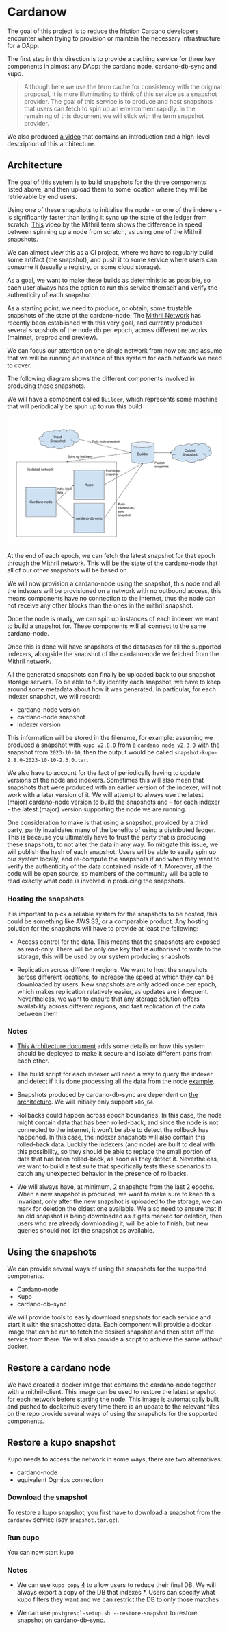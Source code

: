 # Cardanow


The goal of this project is to reduce the friction Cardano developers encounter when trying to provision or maintain the necessary infrastructure for a DApp. 

The first step in this direction is to provide a caching service for three key components in almost any DApp: the cardano node, cardano-db-sync and kupo.

> Although here we use the term cache for consistency with the original proposal, it is more illuminating to think of this service as a snapshot provider. The goal of this service is to produce and host snapshots that users can fetch to spin up an environment rapidly. In the remaining of this document we will stick with the term snapshot provider.

We also produced [a video](https://www.youtube.com/watch?v=xuwEbPUlZ-s) that contains an introduction and a high-level description of this architecture.


## Architecture

The goal of this system is to build snapshots for the three components listed above, and then upload them to some location where they will be retrievable by end users.

Using one of these snapshots to initialise the node - or one of the indexers - is significantly faster than letting it sync up the state of the ledger from scratch. [This](https://www.youtube.com/watch?v=5qjJNRgEzYo) video by the Mithril team shows the difference in speed between spinning up a node from scratch, vs using one of the Mithril snapshots.

We can almost view this as a CI project, where we have to regularly build some artifact (the snapshot), and push it to some service where users can consume it (usually a registry, or some cloud storage).

As a goal, we want to make these builds as deterministic as possible, so each user always has the option to run this service themself and verify the authenticity of each snapshot.

As a starting point, we need to produce, or obtain, some trustable snapshots of the state of the cardano-node.
The [Mithril Network][1] has recently been established with this very goal, and currently produces several snapshots of the node db per epoch, across different networks (mainnet, preprod and preview).

We can focus our attention on one single network from now on: and assume that we will be running an instance of this system for each network we need to cover.

The following diagram shows the different components involved in producing these snapshots.

We will have a component called `Builder`, which represents some machine that will periodically be spun up to run this build

![Arch](./docs/cardanow.jpg)

At the end of each epoch, we can fetch the latest snapshot for that epoch through the Mithril network. This will be the state of the cardano-node that all of our other snapshots will be based on.

We will now provision a cardano-node using the snapshot, this node and all the indexers will be provisioned on a network with no outbound access, this means components have no connection to the internet, thus the node can not receive any other blocks than the ones in the mithril snapshot.

Once the node is ready, we can spin up instances of each indexer we want to build a snapshot for. These components will all connect to the same cardano-node.

Once this is done will have snapshots of the databases for all the supported indexers, alongside the snapshot of the cardano-node we fetched from the Mithril network.

All the generated snapshots can finally be uploaded back to our snapshot storage servers. To be able to fully identify each snapshot, we have to keep around some metadata about how it was generated. In particular, for each indexer snapshot, we will record:

- cardano-node version
- cardano-node snapshot
- indexer version

This information will be stored in the filename, for example: assuming we produced a snapshot with `kupo v2.8.0` from a `cardano node v2.3.0` with the snapshot from `2023-10-10`, then the output would be called `snapshot-kupo-2.8.0-2023-10-10-2.3.0.tar`.

We also have to account for the fact of periodically having to update versions of the node and indexers. Sometimes this will also mean that snapshots that were produced with an earlier version of the indexer, will not work with a later version of it.
We will attempt to always use the latest (major) cardano-node version to build the snapshots and - for each indexer - the latest (major) version supporting the node we are running.

One consideration to make is that using a snapshot, provided by a third party, partly invalidates many of the benefits of using a distributed ledger. This is because you ultimately have to trust the party that is producing these snapshots, to not alter the data in any way.
To mitigate this issue, we will publish the hash of each snapshot. Users will be able to easily spin up our system locally, and re-compute the snapshots if and when they want to verify the authenticity of the data contained inside of it. Moreover, all the code will be open source, so members of the community will be able to read exactly what code is involved in producing the snapshots.

### Hosting the snapshots

It is important to pick a reliable system for the snapshots to be hosted, this could be something like AWS S3, or a comparable product.
Any hosting solution for the snapshots will have to provide at least the following:

- Access control for the data. This means that the snapshots are exposed as read-only. There will be only one key that is authorised to write to the storage, this will be used by our system producing snapshots.

- Replication across different regions. We want to host the snapshots across different locations, to increase the speed at which they can be downloaded by users. New snapshots are only added once per epoch, which makes replication relatively easier, as updates are infrequent. Nevertheless, we want to ensure that any storage solution offers availability across different regions, and fast replication of the data between them


### Notes

- [This Architecture document](./docs/Caching%20Infrastructure%20Architecture%20Design.pdf) adds some details on how this system should be deployed to make it secure and isolate different parts from each other.

- The build script for each indexer will need a way to query the indexer and detect if it is done processing all the data from the node [example][2].

- Snapshots produced by cardano-db-sync are dependent on [the architecture][3]. We will initially only support `x86_64`.

- Rollbacks could happen across epoch boundaries. In this case, the node might contain data that has been rolled-back, and since the node is not connected to the internet, it won't be able to detect the rollback has happened. In this case, the indexer snapshots will also contain this rolled-back data. Luckily the indexers (and node) are built to deal with this possibility, so they should be able to replace the small portion of data that has been rolled-back, as soon as they detect it. Nevertheless, we want to build a test suite that specifically tests these scenarios to catch any unexpected behavior in the presence of rollbacks.

- We will always have, at minimum, 2 snapshots from the last 2 epochs. When a new snapshot is produced, we want to make sure to keep this invariant, only after the new snapshot is uploaded to the storage, we can mark for deletion the oldest one available. We also need to ensure that if an old snapshot is being downloaded as it gets marked for deletion, then users who are already downloading it, will be able to finish, but new queries should not list the snapshot as available.

## Using the snapshots

We can provide several ways of using the snapshots for the supported components.

- Cardano-node
- Kupo
- cardano-db-sync

We will provide tools to easily download snapshots for each service and start it with the snapshotted data.
Each component will provide a docker image that can be run to fetch the desired snapshot and then start off the service from there.
We will also provide a script to achieve the same without docker.

## Restore a cardano node

We have created a docker image that contains the cardano-node together with a mithril-client. This image can be used to restore the latest snapshot for each network before starting the node. This image is automatically built and pushed to dockerhub every time there is an update to the relevant files on the repo provide several ways of using the snapshots for the supported components.

## Restore a kupo snapshot
Kupo needs to access the network in some ways, there are two alternatives:
- cardano-node
- equivalent Ogmios connection

### Download the snapshot
To restore a kupo snapshot, you first have to download a snapshot from the `cardanow` service (say `snapshot.tar.gz`).

### Run cupo
You can now start kupo


### Notes

- We can use `kupo copy` [4][4] to allow users to reduce their final DB. We will always export a copy of the DB that indexes *. Users can specify what kupo filters they want and we can restrict the DB to only those matches

- We can use  `postgresql-setup.sh --restore-snapshot` to restore snapshot on cardano-db-sync.


[1]: https://mithril.network/doc/
[2]: https://cardanosolutions.github.io/kupo/#operation/getHealth
[3]: https://github.com/input-output-hk/cardano-db-sync/blob/release/13.1.1.x/doc/state-snapshot.md#things-to-note
[4]: https://github.com/CardanoSolutions/kupo/blob/master/CHANGELOG.md#240---2023-02-23
